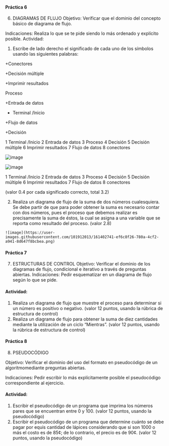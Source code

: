 #### Práctica 6
6. DIAGRAMAS DE FLUJO
Objetivo: Verificar que el dominio del concepto básico de diagrama de flujo.

Indicaciones: Realiza lo que se te pide siendo lo más ordenado y explícito posible.
Actividad:

  1. Escribe de lado derecho el significado de cada uno de los símbolos usando las
  siguientes palabras: 
  
  +Conectores
  
  +Decisión múltiple
  
  +Imprimir resultados
  
  Proceso
  
  +Entrada de datos
  
 + Terminal /Inicio
  
  +Flujo de datos
  
  +Decisión
  
  
  1 Terminal /Inicio
  2 Entrada de datos
  3 Proceso
  4 Decisión
  5 Decisión múltiple
  6 Imprimir resultados
  7 Flujo de datos
  8 conectores
  
  
  ![image](https://user-images.githubusercontent.com/91554777/160035477-c0f52624-a62c-40d0-b2e2-3dccdd8549e4.png)


![image](https://user-images.githubusercontent.com/101912013/161402584-0568b8ae-f228-4e0c-b92b-52415b87416b.png)

1 Terminal /Inicio
  2 Entrada de datos
  3 Proceso
  4 Decisión
  5 Decisión múltiple
  6 Imprimir resultados
  7 Flujo de datos
  8 conectores
  
  (valor 0.4 por cada significado correcto, total 3.2)
  
   2. Realiza un diagrama de flujo de la suma de dos números cualesquiera. Se debe partir de que para poder obtener la suma es necesario contar con dos números, pues el
    proceso que debemos realizar es precisamente la suma de éstos, la cual se asigna a una variable que se reporta como resultado del proceso. (valor 2.8)
    
    ![image](https://user-images.githubusercontent.com/101912013/161402741-ef6c8f26-780a-4cf2-a941-8d647f8bcbea.png)

    
    
 #### Práctica 7
7. ESTRUCTURAS DE CONTROL
Objetivo: Verificar el dominio de los diagramas de flujo, condicional e iterativo a través de preguntas abiertas.
Indicaciones: Pedir esquematizar en un diagrama de flujo según lo que se pide.
#### Actividad:
  1. Realiza un diagrama de flujo que muestre el proceso para determinar si un número es positivo o negativo. (valor 12 puntos, usando la rúbrica de estructura de control)
  2. Realiza un diagrama de flujo para obtener la suma de diez cantidades mediante la utilización de un ciclo “Mientras”. (valor 12 puntos, usando la rúbrica de estructura de
control)

#### Práctica 8
8. PSEUDOCÓDIGO

Objetivo: Verificar el dominio del uso del formato en pseudocódigo de un algoritmomediante preguntas abiertas.

Indicaciones: Pedir escribir lo más explícitamente posible el pseudocódigo correspondiente al ejercicio.

#### Actividad:

  1. Escribir el pseudocódigo de un programa que imprima los números pares que se encuentran entre 0 y 100. (valor 12 puntos, usando la pseudocódigo)
  2. Escribir el pseudocódigo de un programa que determine cuánto se debe pagar por equis cantidad de lápices considerando que si son 1000 o más el costo es de 85¢; de lo
contrario, el precio es de 90¢. (valor 12 puntos, usando la pseudocódigo)
